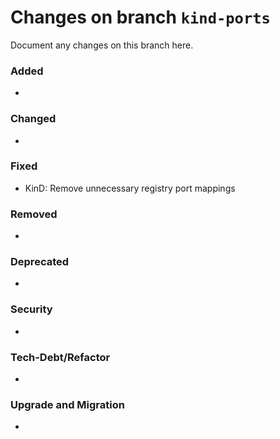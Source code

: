 # Changes on branch `kind-ports`
Document any changes on this branch here.
### Added
- 

### Changed
- 

### Fixed
- KinD: Remove unnecessary registry port mappings

### Removed
- 

### Deprecated
- 

### Security
- 

### Tech-Debt/Refactor
- 

### Upgrade and Migration
- 
